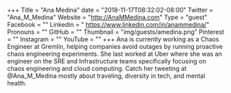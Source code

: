 +++
Title = "Ana Medina"
date = "2018-11-17T08:32:02-08:00"
Twitter = "Ana_M_Medina"
Website = "http://AnaMMedina.com"
Type = "guest"
Facebook = ""
Linkedin = " https://www.linkedin.com/in/anammedina/"
Pronouns = ""
GitHub = ""
Thumbnail = "img/guests/amedina.png"
Pinterest = ""
Instagram = ""
YouTube = ""
+++
Ana is currently working as a Chaos Engineer at Gremlin, helping companies avoid outages by running proactive chaos engineering experiments. She last worked at Uber where she was an engineer on the SRE and Infrastructure teams specifically focusing on chaos engineering and cloud computing. Catch her tweeting at @Ana_M_Medina mostly about traveling, diversity in tech, and mental health.
